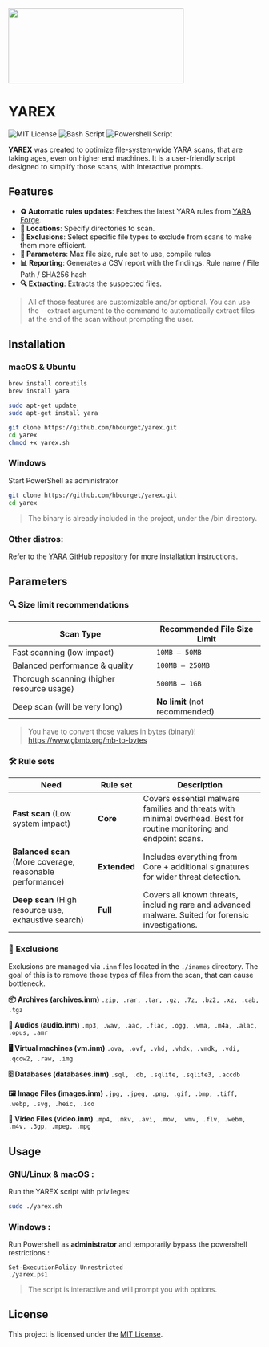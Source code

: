 <img src=https://i.imgur.com/3xERQeP.png height=150 width=350>

# YAREX
![MIT License](https://img.shields.io/badge/License-MIT-black)
![Bash Script](https://img.shields.io/badge/4.0+-Bash-green)
![Powershell Script](https://img.shields.io/badge/5.1+-Powershell-blue)


<b>YAREX</b> was created to optimize file-system-wide YARA scans, that are taking ages, even on higher end machines. It is a user-friendly script designed to simplify those scans, with interactive prompts.

## Features

- **♻️ Automatic rules updates**: Fetches the latest YARA rules from [YARA Forge](https://github.com/YARAHQ/yara-forge).
- **📁 Locations**: Specify directories to scan.
- **🚫 Exclusions**: Select specific file types to exclude from scans to make them more efficient.
- **🔨 Parameters**: Max file size, rule set to use, compile rules
- **📊 Reporting**: Generates a CSV report with the findings. Rule name / File Path / SHA256 hash
- **🔍 Extracting**: Extracts the suspected files.

> All of those features are customizable and/or optional. You can use the --extract argument to the command to automatically extract files at the end of the scan without prompting the user.

## Installation

### macOS & Ubuntu

   ```bash
   brew install coreutils
   brew install yara
   ```

   ```bash
   sudo apt-get update
   sudo apt-get install yara
   ```

   ```bash
   git clone https://github.com/hbourget/yarex.git
   cd yarex
   chmod +x yarex.sh
   ```

### Windows
   Start PowerShell as administrator
   ```bash
   git clone https://github.com/hbourget/yarex.git
   cd yarex
   ```
> The binary is already included in the project, under the /bin directory.

### Other distros: 
Refer to the [YARA GitHub repository](https://github.com/VirusTotal/yara) for more installation instructions.

## Parameters

### 🔍 Size limit recommendations
| **Scan Type**            | **Recommended File Size Limit** |
|-------------------------|------------------------------|
| Fast scanning (low impact) | `10MB – 50MB` |
| Balanced performance & quality | `100MB – 250MB` |
| Thorough scanning (higher resource usage) | `500MB – 1GB` |
| Deep scan (will be very long) | **No limit** (not recommended) |

> You have to convert those values in bytes (binary)! https://www.gbmb.org/mb-to-bytes

### 🛠 Rule sets
| **Need** | **Rule set** | **Description** |
|----------|----------------------|----------------|
| **Fast scan** (Low system impact) | **Core** | Covers essential malware families and threats with minimal overhead. Best for routine monitoring and endpoint scans. |
| **Balanced scan** (More coverage, reasonable performance) | **Extended** | Includes everything from Core + additional signatures for wider threat detection. |
| **Deep scan** (High resource use, exhaustive search) | **Full** | Covers all known threats, including rare and advanced malware. Suited for forensic investigations. |

### 🚫 Exclusions

Exclusions are managed via `.inm` files located in the `./inames` directory. The goal of this is to remove those types of files from the scan, that can cause bottleneck.

**📦 Archives (archives.inm)** `.zip, .rar, .tar, .gz, .7z, .bz2, .xz, .cab, .tgz`

**🎵 Audios (audio.inm)** `.mp3, .wav, .aac, .flac, .ogg, .wma, .m4a, .alac, .opus, .amr`

**🖥️ Virtual machines (vm.inm)** `.ova, .ovf, .vhd, .vhdx, .vmdk, .vdi, .qcow2, .raw, .img`

**🗄️ Databases (databases.inm)** `.sql, .db, .sqlite, .sqlite3, .accdb`

**🖼️ Image Files (images.inm)** `.jpg, .jpeg, .png, .gif, .bmp, .tiff, .webp, .svg, .heic, .ico`

**🎥 Video Files (video.inm)** `.mp4, .mkv, .avi, .mov, .wmv, .flv, .webm, .m4v, .3gp, .mpeg, .mpg`

## Usage

### GNU/Linux & macOS :
Run the YAREX script with privileges:

```bash
sudo ./yarex.sh
```

### Windows :
Run Powershell as **administrator** and temporarily bypass the powershell restrictions :
```
Set-ExecutionPolicy Unrestricted
./yarex.ps1
```

> The script is interactive and will prompt you with options.

## License

This project is licensed under the [MIT License](./LICENSE).
